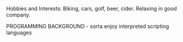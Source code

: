 Hobbies and Interests:	Biking, cars, golf, beer, cider.  Relaxing in good company.


PROGRAMMING BACKGROUND
	- sorta enjoy interpreted scripting languages
